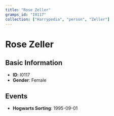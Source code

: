 ```yaml
---
title: "Rose Zeller"
gramps_id: "I0117"
collection: ["Harrypedia", "person", "Zeller"]
---
```


# Rose Zeller

## Basic Information

- **ID**: I0117
- **Gender**: Female

## Events

- **Hogwarts Sorting**: 1995-09-01

